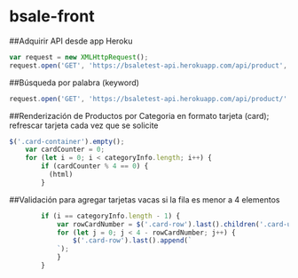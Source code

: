 # bsale-front

##Adquirir API desde app Heroku
```js
var request = new XMLHttpRequest();
request.open('GET', 'https://bsaletest-api.herokuapp.com/api/product', true);
```
##Búsqueda por palabra (keyword)
```js
request.open('GET', 'https://bsaletest-api.herokuapp.com/api/product/' + searchParam, true);
```
##Renderización de Productos por Categoria en formato tarjeta (card); refrescar tarjeta cada vez que se solicite
```js
$('.card-container').empty();
    var cardCounter = 0;
    for (let i = 0; i < categoryInfo.length; i++) {
        if (cardCounter % 4 == 0) {
          (html)
        }
```
##Validación para agregar tarjetas vacas si la fila es menor a 4 elementos
```js
        if (i == categoryInfo.length - 1) {
            var rowCardNumber = $('.card-row').last().children('.card-unit').length
            for (let j = 0; j < 4 - rowCardNumber; j++) {
                $('.card-row').last().append(`
            `);
            }
        }
```        
